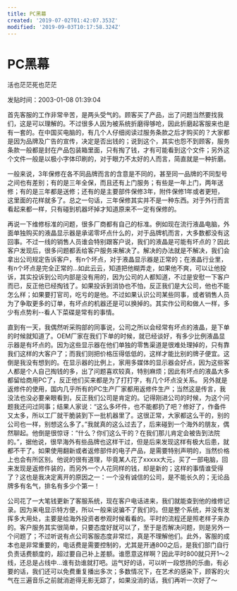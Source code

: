 ```yaml
---
title: PC黑幕
created: '2019-07-02T01:42:07.353Z'
modified: '2019-09-03T10:17:58.324Z'
---
```


# PC黑幕

活也茫茫死也茫茫

发贴时间：2003-01-08 01:39:04 

首先客服的工作非常辛苦，是两头受气的。顾客买了产品，出了问题当然要找我们，这是可以理解的。不过很多人因为被系统折磨得够呛，因此折磨起客服来也是有一套的。在中国买电脑的，有几个人仔细阅读过服务条款之后才购买的？大家都是因为品牌及广告的宣传，决定是否出钱的；说到这个，其实也怨不到顾客，服务条款一般都是封在产品包装箱里面，只有掏了钱，才有可能看到这个文件；另外这个文件一般是以极小字体印刷的，对于眼力不太好的人而言，简直就是一种折磨。

一般来说，3年保修在各不同品牌而言的含意是不同的，甚至同一品牌的不同型号之间也有差别；有的是三年全保，而且还有上门服务；有些是一年上门，两年送修；有的是三年都是送修；还有的是主要部件保修3年，附件保修1年或者更短，这里面的花样就多了。总之一句话，三年保修其实并不是一种东西。对于外行而言看起来都一样，只有碰到机器坏掉才知道原来不一定有保修的。

再说一下维修标准的问题，很多厂商都有自己的标准。例如现在流行液晶电脑，外面单独购买的液晶显示器是承诺零坏点什么的，对于品牌机而言，大多数都没有这回事。不过一线的销售人员谁会特别跟客户说，我们的液晶是可能有坏点的？因此客户发现后，很多问题都丢给客户服务来解决了。解决的办法就是不解决，我们会拿出公司规定告诉客户，有n个坏点，对于液晶显示器是正常的；在液晶行业里，有n个坏点是完全正常的...如此云云，知道把他糊弄走，如果他不爽，可以让他投诉，其实投诉到公司内部是没有用的，因为公司的人都知道，不过是安慰一下客户而已，反正他已经掏钱了。如果投诉到消协也不怕，反正我们是大公司，他也不能怎么样；如果要打官司，吃亏的是他。不过如果认识公司某些同事，或者销售人员为了争取更多的订单，有坏点的机器还是可以换掉的。其实作公司和做人一样，多少有点势利--看人下菜碟是常有的事情。

直到有一天，我偶然听采购部的同事说，公司之所以会经常有坏点的液晶，是下单的时候就知道了。OEM厂家在我们下单的时候，就已经谈好，有多少比例液晶显示器是有坏点的。因为这些显示器在他们单独的零售渠道是很难处理掉的，只有靠我们这样的大客户了；而我们则把价格压得低低的，这样才能比别的牌子便宜。这倒是我没有想到的。在显示器的比例上，家用多媒体的显示器会好点，因为这些客人都是个人自己掏钱的多，出了问题喜欢较真，特别麻烦；因此有坏点的液晶大多都留给商用PC了，反正他们买来都是为了打打字，有几个坏点没关系。
另外就是返修件的使用，国内几乎所有的PC生产厂家都用返修件生产；当然这是传言，我没法也没必要亲眼看到，反正我们公司是肯定的。记得刚进公司的时候，为这个问题我还问过同事；结果人家说：“这么多坏件，也不能都扔了吧？修好了，作备件又太多，所以工厂就干脆装到下一批机器里了。这很正常，大家都这么干的，别的公司也一样，别想这么多了。”我就真的这么过去了，后来碰到一个海外的朋友，偶然聊起。他倒是很惊讶：“什么？你们这么干的？在我们那儿肯定会被告到法院的。”，据他说，很早海外有些品牌也这样干过，但是后来发现这样有极大后患，就都不干了。如果使用翻新或者返修部件的电子产品，是需要特别声明的，当然价格上也会有所区别。他说的很有道理，毕竟某人花了xxxxx大元，买了一部电脑，回来发现是返修件装的，而另外一个人花同样的钱，却是新的；这样的事情谁受得了？这也是我决定离开的原因之一：一个没有诚信的公司，是不能长久的；无论品牌多有名气，排名有多少个第一！

公司花了一大笔钱更新了客服系统，现在客户电话进来，我们就能查到他的维修记录。因为来电显示特方便，所以一般来说骗不了我们的。但是整个系统，并没有发挥多大用处，主要是给海外投资者参观时候看看的。平时的流程还是照老样子来办的。客户服务其实很简单，只要态度好就可以了，至于是否解决问题，则是另外一个问题了；不过听说有点公司客服态度非常烂，真是不理解他们。此外，客服的成本也是非常重要的，电话费是需要控制的，尤其是开通800之后，是我们部门自行负责话费额度的，超过要自己补上差额。谁愿意这样啊？因此平时800就只开1～2线，还总是占线中...谁有劲谁就打吧。运气好的话，可以听一段悠扬的乐曲，有必要的话，我们还可以免费重复播出多次；多数情况下，在艺术的感染下，顾客的火气在三遍音乐之前就消逝得无影无踪了，如果没消的话，我们再听一次好了～

